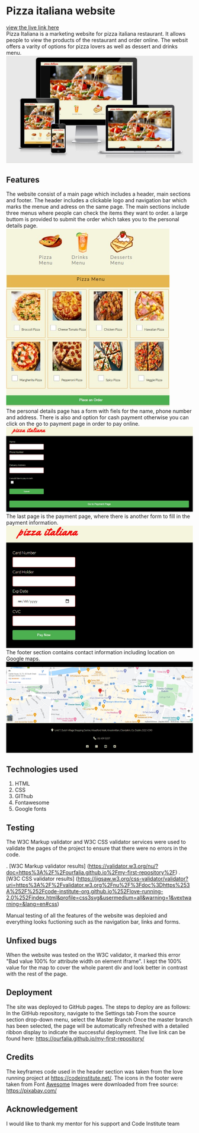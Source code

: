 # Pizza italiana website
[view the live link here](https://ourfalia.github.io/my-first-repository/)
<br>
Pizza Italiana is a marketing website for pizza italiana restaurant. It allows people to view the products of the restaurant and order online. The websit offers a varity of options for pizza lovers as well as dessert and drinks menu.
<br>
<img src="assets/images/resposive.jpg" alt="image of the main page on different devices">

## Features
The website consist of a main page which includes a header, main sections and footer.
The header includes a clickable logo and navigation bar which marks the menue and adress on the same page. The main sections include three menus where people can check the items they want to order. 
a large buttom is provided to submit the order which takes you to the personal details page.
<br>
<img src="assets/images/menus.jpg" alt="image of the menu section">
<br>
The personal details page has a form with fiels for the name, phone number and address.
There is also and option for cash payment otherwise you can click on the go to payment page in order to pay online.
<br>
<img src="assets/images/personal-details.jpg" alt="image of the personal details form">
<br>
The last page is the payment page, where there is another form to fill in the payment information.
<br>
<img src="assets/images/payment-details.jpg" alt="image of the payment details form">
<br>
The footer section contains contact information including location on Google maps.
<br>
<img src="assets/images/contacts.jpg" alt="image of the contacts">
<br>

## Technologies used
1. HTML
2. CSS
3. GIThub 
4. Fontawesome
5. Google fonts

## Testing 
The W3C Markup validator and W3C CSS validator services were used to validate the pages of the project to ensure that there were no errors in the code. 

.  [W3C Markup validator results] (https://validator.w3.org/nu/?doc=https%3A%2F%2Fourfalia.github.io%2Fmy-first-repository%2F)
.  [W3C CSS validator results] (https://jigsaw.w3.org/css-validator/validator?uri=https%3A%2F%2Fvalidator.w3.org%2Fnu%2F%3Fdoc%3Dhttps%253A%252F%252Fcode-institute-org.github.io%252Flove-running-2.0%252Findex.html&profile=css3svg&usermedium=all&warning=1&vextwarning=&lang=en#css)

Manual testing of all the features of the website was deploied and everything looks fuctioning such as the navigation bar, links and forms.
## Unfixed bugs 
When the website was tested on the W3C validator, it marked this error "Bad value 100% for attribute width on element iframe". I kept the 100% value for the map to cover the whole parent div and look better in contrast with the rest of the page. 

## Deployment 
The site was deployed to GitHub pages. The steps to deploy are as follows:
In the GitHub repository, navigate to the Settings tab
From the source section drop-down menu, select the Master Branch
Once the master branch has been selected, the page will be automatically refreshed with a detailed ribbon display to indicate the successful deployment.
The live link can be found here: https://ourfalia.github.io/my-first-repository/

## Credits
The keyframes code used in the header section was taken from the love running project at https://codeinstitute.net/.
The icons in the footer were taken from Font [Awesome](https://fontawesome.com/)
Images were downloaded from free source: https://pixabay.com/

## Acknowledgement
I would like to thank my mentor for his support and Code Institute team  

